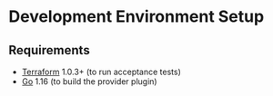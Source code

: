 # Development Environment Setup

## Requirements

- [Terraform](https://www.terraform.io/downloads.html) 1.0.3+ (to run acceptance tests)
- [Go](https://golang.org/doc/install) 1.16 (to build the provider plugin)
